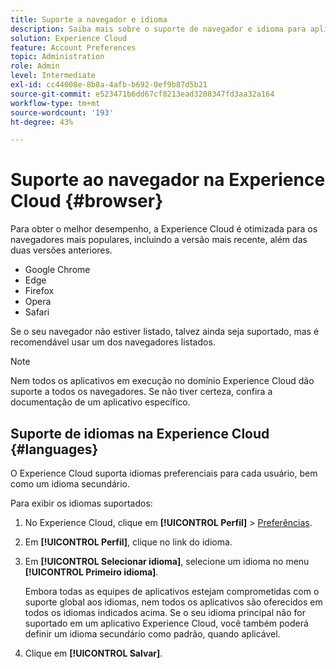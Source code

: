 ```yaml
---
title: Suporte a navegador e idioma
description: Saiba mais sobre o suporte de navegador e idioma para aplicativos Experience Cloud. Selecione um idioma principal e secundário no perfil da conta.
solution: Experience Cloud
feature: Account Preferences
topic: Administration
role: Admin
level: Intermediate
exl-id: cc44008e-8b8a-4afb-b692-0ef9b87d5b21
source-git-commit: e523471b6dd67cf8213ead3208347fd3aa32a164
workflow-type: tm+mt
source-wordcount: '193'
ht-degree: 43%

---
```


# Suporte ao navegador na Experience Cloud {#browser}

Para obter o melhor desempenho, a Experience Cloud é otimizada para os navegadores mais populares, incluindo a versão mais recente, além das duas versões anteriores.

* Google Chrome
* Edge
* Firefox
* Opera
* Safari

Se o seu navegador não estiver listado, talvez ainda seja suportado, mas é recomendável usar um dos navegadores listados.

>[!NOTE]
>
>Nem todos os aplicativos em execução no domínio Experience Cloud dão suporte a todos os navegadores. Se não tiver certeza, confira a documentação de um aplicativo específico.

## Suporte de idiomas na Experience Cloud {#languages}

O Experience Cloud suporta idiomas preferenciais para cada usuário, bem como um idioma secundário.

Para exibir os idiomas suportados:

1. No Experience Cloud, clique em **[!UICONTROL Perfil]** > [Preferências](https://experience.adobe.com/preferences).

1. Em **[!UICONTROL Perfil]**, clique no link do idioma.

1. Em **[!UICONTROL Selecionar idioma]**, selecione um idioma no menu **[!UICONTROL Primeiro idioma]**.

   Embora todas as equipes de aplicativos estejam comprometidas com o suporte global aos idiomas, nem todos os aplicativos são oferecidos em todos os idiomas indicados acima. Se o seu idioma principal não for suportado em um aplicativo Experience Cloud, você também poderá definir um idioma secundário como padrão, quando aplicável.

1. Clique em **[!UICONTROL Salvar]**.
